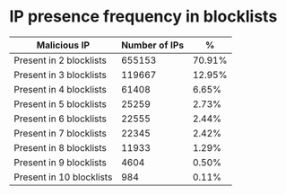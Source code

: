 # IP presence frequency in blocklists
| Malicious IP | Number of IPs | % |
|----|----|----|
| Present in 2 blocklists | 655153 | 70.91% |
| Present in 3 blocklists | 119667 | 12.95% |
| Present in 4 blocklists | 61408 | 6.65% |
| Present in 5 blocklists | 25259 | 2.73% |
| Present in 6 blocklists | 22555 | 2.44% |
| Present in 7 blocklists | 22345 | 2.42% |
| Present in 8 blocklists | 11933 | 1.29% |
| Present in 9 blocklists | 4604 | 0.50% |
| Present in 10 blocklists | 984 | 0.11% |
